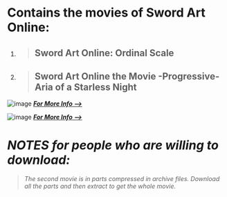 # Contains the movies of **Sword Art Online**:
1. > ## **Sword Art Online: Ordinal Scale**
2. > ## **Sword Art Online the Movie -Progressive- Aria of a Starless Night**




![image](https://user-images.githubusercontent.com/90706834/209469155-24061f66-a499-439e-837f-a4228bc3566d.png)
***[For More Info -->](https://anilist.co/anime/21403)***

![image](https://user-images.githubusercontent.com/90706834/209469166-cf11b6ad-ead9-4c0a-93fa-d6bf75f49a69.png)
***[For More Info -->](https://anilist.co/anime/124140)***




# ***NOTES*** *for people who are willing to download:*

> *The second movie is in parts compressed in archive files. Download all the parts and then extract to get the whole movie.*

